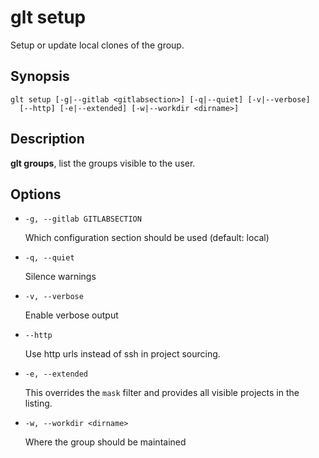 # glt setup

Setup or update local clones of the group.

## Synopsis

```
glt setup [-g|--gitlab <gitlabsection>] [-q|--quiet] [-v|--verbose]
  [--http] [-e|--extended] [-w|--workdir <dirname>]
```

## Description

**glt groups**, list the groups visible to the user.

## Options

- `-g, --gitlab GITLABSECTION`

  Which configuration section should be used (default: local)

- `-q, --quiet`

  Silence warnings

- `-v, --verbose`

  Enable verbose output

- `--http`

  Use http urls instead of ssh in project sourcing.

- `-e, --extended`

  This overrides the ``mask`` filter and provides all visible
  projects in the listing.

- `-w, --workdir <dirname>`

  Where the group should be maintained















